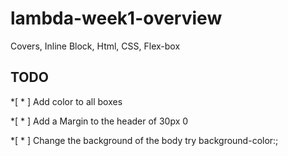 # lambda-week1-overview
Covers, Inline Block, Html, CSS, Flex-box

## TODO
*[ * ] Add color to all boxes

*[ * ] Add a Margin to the header of 30px 0

*[ * ] Change the background of the body 
try 
background-color:;

